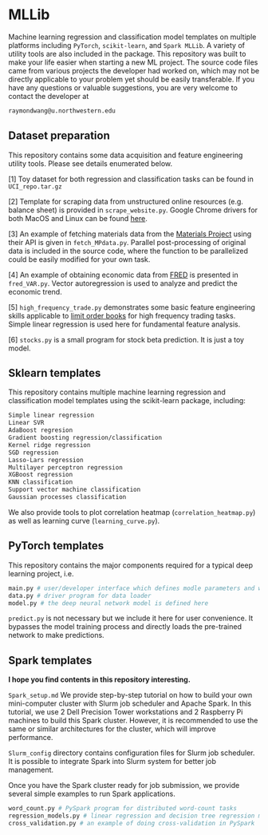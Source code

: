 

# MLLib
Machine learning regression and classification model templates 
on multiple platforms including 
`PyTorch`, `scikit-learn`, and `Spark MLLib`. 
A variety of utility tools are also included in the package.
This repository was built to make your life easier when starting a new ML project.
The source code files came from various projects the developer had worked on,
which may not be directly applicable to your problem yet should be easily transferable.
If you have any questions or valuable suggestions,
you are very welcome to contact the developer at
```bash
raymondwang@u.northwestern.edu
```


## Dataset preparation
This repository contains some data acquisition and feature engineering utility tools. Please see details enumerated below.

[1] Toy dataset for both regression and classification tasks can be found in `UCI_repo.tar.gz`

[2] Template for scraping data from unstructured online resources (e.g. balance sheet)
is provided in `scrape_website.py`. 
Google Chrome drivers for both MacOS and Linux can be found
[here](https://chromedriver.chromium.org/downloads).

[3] An example of fetching materials data from the [Materials Project](https://materialsproject.org/)
using their API is given in `fetch_MPdata.py`.
Parallel post-processing of original data is included in the source code,
where the function to be parallelized could be easily modified for your own task.

[4] An example of obtaining economic data from [FRED](https://fred.stlouisfed.org/) is presented in 
`fred_VAR.py`. Vector autoregression is used to analyze and predict the economic trend.

[5] `high_frequency_trade.py` demonstrates some basic feature engineering skills applicable to 
[limit order books](https://www.tradientblog.com/2020/03/understanding-the-limit-order-book/)
for high frequency trading tasks. 
Simple linear regression is used here for fundamental feature analysis.

[6] `stocks.py` is a small program for stock beta prediction. It is just a toy model.


## Sklearn templates
This repository contains multiple machine learning regression and classification model templates 
using the scikit-learn package, including:
```bash
Simple linear regression
Linear SVR
AdaBoost regresion
Gradient boosting regression/classification
Kernel ridge regression
SGD regression
Lasso-Lars regression
Multilayer perceptron regression
XGBoost regression
KNN classification
Support vector machine classification
Gaussian processes classification
```
We also provide tools to plot correlation heatmap (`correlation_heatmap.py`) 
as well as learning curve (`learning_curve.py`).


## PyTorch templates
This repository contains the major components required for a typical deep learning project, 
i.e. 
```bash
main.py # user/developer interface which defines modle parameters and work flow
data.py # driver program for data loader
model.py # the deep neural network model is defined here
```
`predict.py` is not necessary but we include it here for user convenience.
It bypasses the model training process and 
directly loads the pre-trained network to make predictions.


## Spark templates
**I hope you find contents in this repository interesting.**

`Spark_setup.md` We provide step-by-step tutorial on how to build your own mini-computer cluster 
with Slurm job scheduler and Apache Spark.
In this tutorial, we use 2 Dell Precision Tower workstations and 2 Raspberry Pi machines 
to build this Spark cluster.
However, it is recommended to use the same or similar architectures for the cluster, 
which will improve performance.

`Slurm_config` directory contains configuration files for Slurm job scheduler.
It is possible to integrate Spark into Slurm system for better job management.

Once you have the Spark cluster ready for job submission,
we provide several simple examples to run Spark applications.
```bash
word_count.py # PySpark program for distributed word-count tasks
regression_models.py # linear regression and decision tree regression models
cross_validation.py # an example of doing cross-validation in PySpark
```

